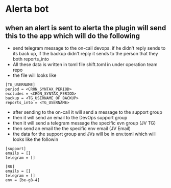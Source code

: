 # Alerta bot
## when an alert is sent to alerta the plugin will send this to the app which will do the following
* send telegram message to the on-call devops. if he didn't reply sends to its back up, if the backup didn't reply it sends to the person that they both reports_into
* All these data is written in toml file shift.toml in under operation team repo
* the file will looks like
```
[TG_USERNAME]
period = <CRON_SYNTAX_PERIOD>
excludes = <CRON_SYNTAX_PERIOD>
backup = <TG_USERNAME_OF_BACKUP>
reports_into = <TG_USERNAME>
```
* after sending to the on-call it will send a message to the support group
* then it will send an email to the DevOps support  group
* then it will send a telegram message the specific evn group (JV TG)
* then send an email the the specific env email (JV Email)
* the data for the support group and JVs will be in env.toml which will looks like the followin
```
[support]
emails = []
telegram = []

[RU]
emails = []
telegram = []
env = [be-g8-4]
```
